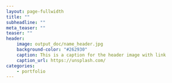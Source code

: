 ```yaml
---
layout: page-fullwidth
title: ""
subheadline: ""
meta_teaser: ""
teaser: ""
header:
    image: output_doc/name_header.jpg
    background-color: "#262930"
    caption: This is a caption for the header image with link
    caption_url: https://unsplash.com/
categories:
    - portfolio
---
```

